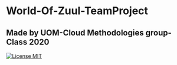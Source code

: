 # World-Of-Zuul-TeamProject
## Made by UOM-Cloud Methodologies group-Class 2020

[![License MIT](https://img.shields.io/badge/license-MIT-blue.svg)](https://github.com/UOM-CloudMethodologies-Class-2020/World-Of-Zuul-TeamProject/blob/master/LICENSE)
